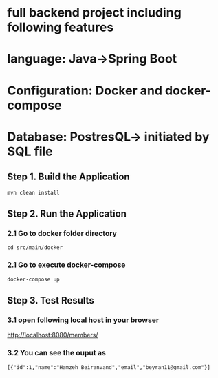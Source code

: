 # full backend project including following features
# language: Java->Spring Boot
# Configuration: Docker and docker-compose
# Database: PostresQL-> initiated by SQL file


## Step 1. Build the Application

`mvn clean install`


## Step 2. Run the Application
### 2.1 Go to docker folder directory

`cd src/main/docker`
### 2.1 Go to execute docker-compose
`docker-compose up`


## Step 3. Test Results
### 3.1 open following local host in your browser

 <http://localhost:8080/members/> 
 
### 3.2 You can see the ouput as
 `[{"id":1,"name":"Hamzeh Beiranvand","email","beyran11@gmail.com"}]`
